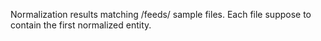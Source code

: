 Normalization results matching /feeds/ sample files. Each file suppose to contain the first normalized entity.
